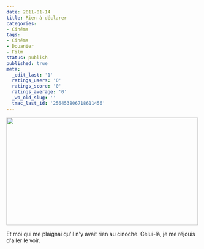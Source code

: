 ```yaml
---
date: 2011-01-14
title: Rien à déclarer
categories:
- Cinéma
tags:
- Cinéma
- Douanier
- Film
status: publish
published: true
meta:
  _edit_last: '1'
  ratings_users: '0'
  ratings_score: '0'
  ratings_average: '0'
  _wp_old_slug: ''
  tmac_last_id: '256453806718611456'
---
```

<img class="alignnone size-medium wp-image-2730" title="Rien à déclarer" src="https://dlgjp9x71cipk.cloudfront.net/2011/01/rienadeclarer-500x281.png" alt="" width="500" height="281" />

Et moi qui me plaignai qu'il n'y avait rien au cinoche. Celui-là, je me réjouis d'aller le voir.

<!--more-->

<object classid="clsid:d27cdb6e-ae6d-11cf-96b8-444553540000" width="500" height="300" codebase="https://download.macromedia.com/pub/shockwave/cabs/flash/swflash.cab#version=6,0,40,0"><param name="allowFullScreen" value="true" /><param name="allowscriptaccess" value="always" /><param name="src" value="https://www.youtube.com/v/ipxFN1Ls8bI?fs=1&amp;hl=fr_FR" /><param name="allowfullscreen" value="true" /><embed type="application/x-shockwave-flash" width="500" height="300" src="https://www.youtube.com/v/ipxFN1Ls8bI?fs=1&amp;hl=fr_FR" allowscriptaccess="always" allowfullscreen="true"></embed></object>
